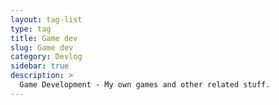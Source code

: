 ```yaml
---
layout: tag-list
type: tag
title: Game dev
slug: Game dev
category: Devlog
sidebar: true
description: >
  Game Development - My own games and other related stuff.
---
```

